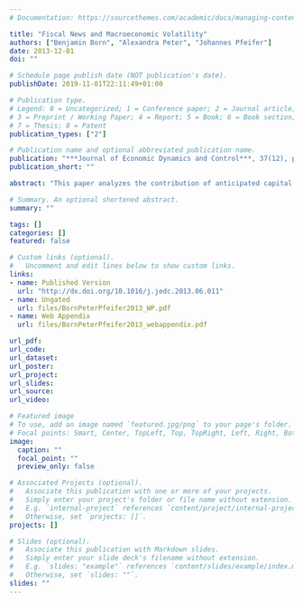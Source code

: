 ```yaml
---
# Documentation: https://sourcethemes.com/academic/docs/managing-content/

title: "Fiscal News and Macroeconomic Volatility"
authors: ["Benjamin Born", "Alexandra Peter", "Johannes Pfeifer"]
date: 2013-12-01
doi: ""

# Schedule page publish date (NOT publication's date).
publishDate: 2019-11-01T22:11:49+01:00

# Publication type.
# Legend: 0 = Uncategorized; 1 = Conference paper; 2 = Journal article;
# 3 = Preprint / Working Paper; 4 = Report; 5 = Book; 6 = Book section;
# 7 = Thesis; 8 = Patent
publication_types: ["2"]

# Publication name and optional abbreviated publication name.
publication: "***Journal of Economic Dynamics and Control***, 37(12), pp. 2582-2601"
publication_short: ""

abstract: "This paper analyzes the contribution of anticipated capital and labor tax shocks to business cycle volatility in an estimated New Keynesian business cycle model. While fiscal policy accounts for about 15% of output variance at business cycle frequencies, this mostly derives from anticipated government spending shocks. Tax shocks, both anticipated and unanticipated, contribute little to the fluctuations of real variables. However, anticipated capital tax shocks do explain a sizable part of inflation fluctuations, accounting for up to 12% of its variance. In line with earlier studies, news shocks in total account for about 50% of output variance. Further decomposing this news effect, we find permanent total factor productivity news shocks to be most important. When looking at the federal level instead of total government, the importance of anticipated tax and spending shocks significantly increases, suggesting that fiscal policy at the subnational level typically counteracts the effects of federal fiscal policy shocks."

# Summary. An optional shortened abstract.
summary: ""

tags: []
categories: []
featured: false

# Custom links (optional).
#   Uncomment and edit lines below to show custom links.
links:
- name: Published Version
  url: "http://dx.doi.org/10.1016/j.jedc.2013.06.011"
- name: Ungated
  url: files/BornPeterPfeifer2013_WP.pdf
- name: Web Appendix
  url: files/BornPeterPfeifer2013_webappendix.pdf

url_pdf:
url_code:
url_dataset:
url_poster:
url_project:
url_slides:
url_source:
url_video:

# Featured image
# To use, add an image named `featured.jpg/png` to your page's folder.
# Focal points: Smart, Center, TopLeft, Top, TopRight, Left, Right, BottomLeft, Bottom, BottomRight.
image:
  caption: ""
  focal_point: ""
  preview_only: false

# Associated Projects (optional).
#   Associate this publication with one or more of your projects.
#   Simply enter your project's folder or file name without extension.
#   E.g. `internal-project` references `content/project/internal-project/index.md`.
#   Otherwise, set `projects: []`.
projects: []

# Slides (optional).
#   Associate this publication with Markdown slides.
#   Simply enter your slide deck's filename without extension.
#   E.g. `slides: "example"` references `content/slides/example/index.md`.
#   Otherwise, set `slides: ""`.
slides: ""
---
```

